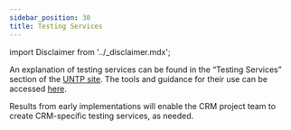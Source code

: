 ```yaml
---
sidebar_position: 30
title: Testing Services
---
```


import Disclaimer from '../\_disclaimer.mdx';

<Disclaimer />

An explanation of testing services can be found in the “Testing Services” section of the [UNTP site](https://uncefact.github.io/spec-untp/docs/tools-and-support/TestService). The tools and guidance for their use can be accessed [here](https://github.com/uncefact/tests-untp).

Results from early implementations will enable the CRM project team to create CRM-specific testing services, as needed.

